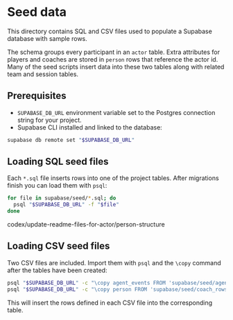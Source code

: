 # Seed data

This directory contains SQL and CSV files used to populate a Supabase database with sample rows.

The schema groups every participant in an `actor` table. Extra attributes for players and coaches are stored in `person` rows that reference the actor id. Many of the seed scripts insert data into these two tables along with related team and session tables.

## Prerequisites

- `SUPABASE_DB_URL` environment variable set to the Postgres connection string for your project.
- Supabase CLI installed and linked to the database:

```bash
supabase db remote set "$SUPABASE_DB_URL"
```

## Loading SQL seed files

Each `*.sql` file inserts rows into one of the project tables. After migrations finish you can load them with `psql`:

```bash
for file in supabase/seed/*.sql; do
  psql "$SUPABASE_DB_URL" -f "$file"
done
```
codex/update-readme-files-for-actor/person-structure

## Loading CSV seed files

Two CSV files are included. Import them with `psql` and the `\copy` command after the tables have been created:

```bash
psql "$SUPABASE_DB_URL" -c "\copy agent_events FROM 'supabase/seed/agent_events_rows.csv' CSV HEADER"
psql "$SUPABASE_DB_URL" -c "\copy person FROM 'supabase/seed/coach_rows.csv' CSV HEADER"
```

This will insert the rows defined in each CSV file into the corresponding table.
